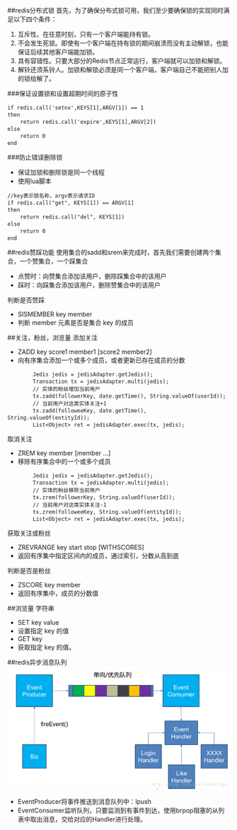 ##redis分布式锁
首先，为了确保分布式锁可用，我们至少要确保锁的实现同时满足以下四个条件：

1. 互斥性。在任意时刻，只有一个客户端能持有锁。
2. 不会发生死锁。即使有一个客户端在持有锁的期间崩溃而没有主动解锁，也能保证后续其他客户端能加锁。
3. 具有容错性。只要大部分的Redis节点正常运行，客户端就可以加锁和解锁。
4. 解铃还须系铃人。加锁和解锁必须是同一个客户端，客户端自己不能把别人加的锁给解了。

###保证设置锁和设置超期时间的原子性
```$xslt
if redis.call('setnx',KEYS[1],ARGV[1]) == 1 
then  
    return redis.call('expire',KEYS[1],ARGV[2])  
else 
    return 0 
end
```

###防止错误删除锁
- 保证加锁和删除锁是同一个线程
- 使用lua脚本
```$xslt
//key表示锁名称，argv表示请求ID
if redis.call("get", KEYS[1]) == ARGV[1]
then
    return redis.call("del", KEYS[1])
else
    return 0
end
```

##redis赞踩功能
使用集合的sadd和srem来完成时，首先我们需要创建两个集合，一个赞集合，一个踩集合

- 点赞时：向赞集合添加该用户，删除踩集合中的该用户
- 踩时：向踩集合添加该用户，删除赞集合中的该用户

判断是否赞踩
- SISMEMBER key member 
- 判断 member 元素是否是集合 key 的成员

##关注，粉丝，浏览量
添加关注
- ZADD key score1 member1 [score2 member2] 
- 向有序集合添加一个或多个成员，或者更新已存在成员的分数

```$xslt
        Jedis jedis = jedisAdapter.getJedis();
        Transaction tx = jedisAdapter.multi(jedis);
        // 实体的粉丝增加当前用户
        tx.zadd(followerKey, date.getTime(), String.valueOf(userId));
        // 当前用户对这类实体关注+1
        tx.zadd(followeeKey, date.getTime(), String.valueOf(entityId));
        List<Object> ret = jedisAdapter.exec(tx, jedis);
```
取消关注
- ZREM key member [member ...] 
- 移除有序集合中的一个或多个成员

```$xslt
        Jedis jedis = jedisAdapter.getJedis();
        Transaction tx = jedisAdapter.multi(jedis);
        // 实体的粉丝移除当前用户
        tx.zrem(followerKey, String.valueOf(userId));
        // 当前用户对这类实体关注-1
        tx.zrem(followeeKey, String.valueOf(entityId));
        List<Object> ret = jedisAdapter.exec(tx, jedis);
```

获取关注或粉丝
- ZREVRANGE key start stop [WITHSCORES] 
- 返回有序集中指定区间内的成员，通过索引，分数从高到底

判断是否是粉丝
- ZSCORE key member 
- 返回有序集中，成员的分数值

##浏览量
字符串
- SET key value 
- 设置指定 key 的值
- GET key 
- 获取指定 key 的值。

##redis异步消息队列
![](redis异步队列.png)

- EventProducer将事件推送到消息队列中：lpush 
- EventConsumer监听队列，只要监测到有事件到达，使用brpop阻塞的从列表中取出消息，交给对应的Handler进行处理。
